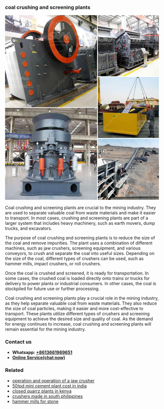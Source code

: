 <h3>coal crushing and screening plants</h3><img src='1708589290.jpg' alt=''><p>Coal crushing and screening plants are crucial to the mining industry. They are used to separate valuable coal from waste materials and make it easier to transport. In most cases, crushing and screening plants are part of a larger system that includes heavy machinery, such as earth movers, dump trucks, and excavators.</p><p>The purpose of coal crushing and screening plants is to reduce the size of the coal and remove impurities. The plant uses a combination of different machines, such as jaw crushers, screening equipment, and various conveyors, to crush and separate the coal into useful sizes. Depending on the size of the coal, different types of crushers can be used, such as hammer mills, impact crushers, or roll crushers.</p><p>Once the coal is crushed and screened, it is ready for transportation. In some cases, the crushed coal is loaded directly onto trains or trucks for delivery to power plants or industrial consumers. In other cases, the coal is stockpiled for future use or further processing.</p><p>Coal crushing and screening plants play a crucial role in the mining industry, as they help separate valuable coal from waste materials. They also reduce the size of coal particles, making it easier and more cost-effective to transport. These plants utilize different types of crushers and screening equipment to achieve the desired size and quality of coal. As the demand for energy continues to increase, coal crushing and screening plants will remain essential for the mining industry.</p><h3>Contact us</h3><ul><li><strong>Whatsapp:&nbsp;<a href="https://wa.me/8613661969651">+8613661969651</a></strong></li><li><a href="https://swt.shibang-china.com/?git&amp;zhl&amp;coal crushing and screening plants"><strong>Online Service(chat now)</strong></a></li></ul><h3>Related</h3><ul><li><a href='operation and operation of a jaw crusher.md'>operation and operation of a jaw crusher</a></li><li><a href='50tpd mini cement plant cost in india.md'>50tpd mini cement plant cost in india</a></li><li><a href='closed quarrz plants in kenya.md'>closed quarrz plants in kenya</a></li><li><a href='crushers made in south philippines.md'>crushers made in south philippines</a></li><li><a href='hammer mills for stone.md'>hammer mills for stone</a></li></ul>